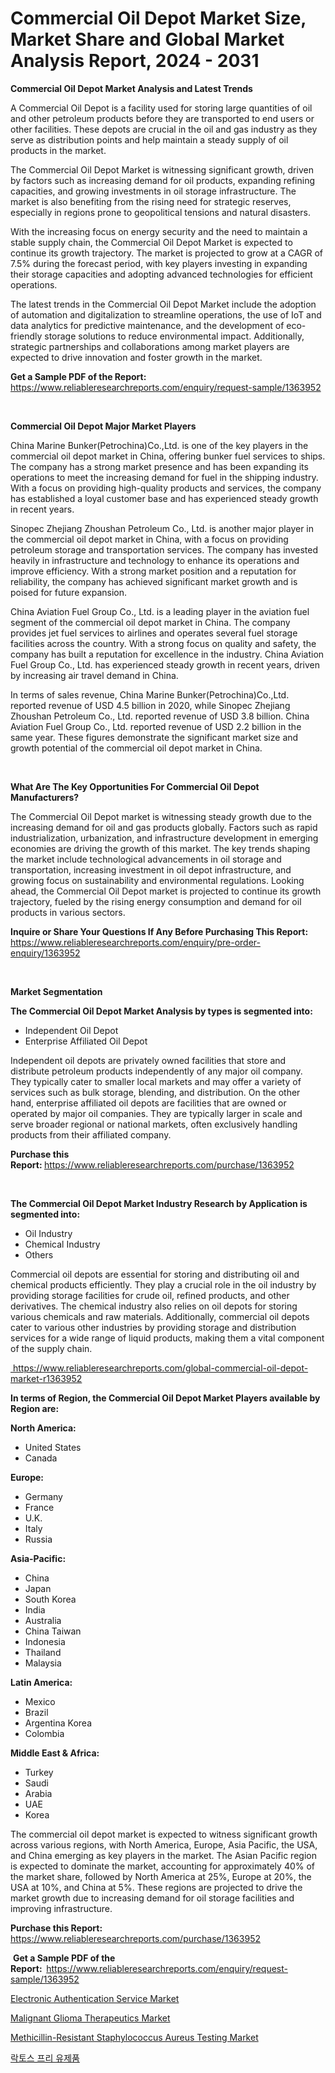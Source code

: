 <p><h1>Commercial Oil Depot Market Size, Market Share and Global Market Analysis Report, 2024 - 2031</h1></p><p><strong>Commercial Oil Depot Market Analysis and Latest Trends</strong></p>
<p><p>A Commercial Oil Depot is a facility used for storing large quantities of oil and other petroleum products before they are transported to end users or other facilities. These depots are crucial in the oil and gas industry as they serve as distribution points and help maintain a steady supply of oil products in the market.</p><p>The Commercial Oil Depot Market is witnessing significant growth, driven by factors such as increasing demand for oil products, expanding refining capacities, and growing investments in oil storage infrastructure. The market is also benefiting from the rising need for strategic reserves, especially in regions prone to geopolitical tensions and natural disasters.</p><p>With the increasing focus on energy security and the need to maintain a stable supply chain, the Commercial Oil Depot Market is expected to continue its growth trajectory. The market is projected to grow at a CAGR of 7.5% during the forecast period, with key players investing in expanding their storage capacities and adopting advanced technologies for efficient operations.</p><p>The latest trends in the Commercial Oil Depot Market include the adoption of automation and digitalization to streamline operations, the use of IoT and data analytics for predictive maintenance, and the development of eco-friendly storage solutions to reduce environmental impact. Additionally, strategic partnerships and collaborations among market players are expected to drive innovation and foster growth in the market.</p></p>
<p><strong>Get a Sample PDF of the Report:&nbsp;</strong> <a href="https://www.reliableresearchreports.com/enquiry/request-sample/1363952">https://www.reliableresearchreports.com/enquiry/request-sample/1363952</a></p>
<p>&nbsp;</p>
<p><strong>Commercial Oil Depot Major Market Players</strong></p>
<p><p>China Marine Bunker(Petrochina)Co.,Ltd. is one of the key players in the commercial oil depot market in China, offering bunker fuel services to ships. The company has a strong market presence and has been expanding its operations to meet the increasing demand for fuel in the shipping industry. With a focus on providing high-quality products and services, the company has established a loyal customer base and has experienced steady growth in recent years.</p><p>Sinopec Zhejiang Zhoushan Petroleum Co., Ltd. is another major player in the commercial oil depot market in China, with a focus on providing petroleum storage and transportation services. The company has invested heavily in infrastructure and technology to enhance its operations and improve efficiency. With a strong market position and a reputation for reliability, the company has achieved significant market growth and is poised for future expansion.</p><p>China Aviation Fuel Group Co., Ltd. is a leading player in the aviation fuel segment of the commercial oil depot market in China. The company provides jet fuel services to airlines and operates several fuel storage facilities across the country. With a strong focus on quality and safety, the company has built a reputation for excellence in the industry. China Aviation Fuel Group Co., Ltd. has experienced steady growth in recent years, driven by increasing air travel demand in China.</p><p>In terms of sales revenue, China Marine Bunker(Petrochina)Co.,Ltd. reported revenue of USD 4.5 billion in 2020, while Sinopec Zhejiang Zhoushan Petroleum Co., Ltd. reported revenue of USD 3.8 billion. China Aviation Fuel Group Co., Ltd. reported revenue of USD 2.2 billion in the same year. These figures demonstrate the significant market size and growth potential of the commercial oil depot market in China.</p></p>
<p>&nbsp;</p>
<p><strong>What Are The Key Opportunities For Commercial Oil Depot Manufacturers?</strong></p>
<p><p>The Commercial Oil Depot market is witnessing steady growth due to the increasing demand for oil and gas products globally. Factors such as rapid industrialization, urbanization, and infrastructure development in emerging economies are driving the growth of this market. The key trends shaping the market include technological advancements in oil storage and transportation, increasing investment in oil depot infrastructure, and growing focus on sustainability and environmental regulations. Looking ahead, the Commercial Oil Depot market is projected to continue its growth trajectory, fueled by the rising energy consumption and demand for oil products in various sectors.</p></p>
<p><strong>Inquire or Share Your Questions If Any Before Purchasing This Report:</strong> <a href="https://www.reliableresearchreports.com/enquiry/pre-order-enquiry/1363952">https://www.reliableresearchreports.com/enquiry/pre-order-enquiry/1363952</a></p>
<p>&nbsp;</p>
<p><strong>Market Segmentation</strong></p>
<p><strong>The Commercial Oil Depot Market Analysis by types is segmented into:</strong></p>
<p><ul><li>Independent Oil Depot</li><li>Enterprise Affiliated Oil Depot</li></ul></p>
<p><p>Independent oil depots are privately owned facilities that store and distribute petroleum products independently of any major oil company. They typically cater to smaller local markets and may offer a variety of services such as bulk storage, blending, and distribution. On the other hand, enterprise affiliated oil depots are facilities that are owned or operated by major oil companies. They are typically larger in scale and serve broader regional or national markets, often exclusively handling products from their affiliated company.</p></p>
<p><strong>Purchase this Report:&nbsp;</strong><a href="https://www.reliableresearchreports.com/purchase/1363952">https://www.reliableresearchreports.com/purchase/1363952</a></p>
<p>&nbsp;</p>
<p><strong>The Commercial Oil Depot Market Industry Research by Application is segmented into:</strong></p>
<p><ul><li>Oil Industry</li><li>Chemical Industry</li><li>Others</li></ul></p>
<p><p>Commercial oil depots are essential for storing and distributing oil and chemical products efficiently. They play a crucial role in the oil industry by providing storage facilities for crude oil, refined products, and other derivatives. The chemical industry also relies on oil depots for storing various chemicals and raw materials. Additionally, commercial oil depots cater to various other industries by providing storage and distribution services for a wide range of liquid products, making them a vital component of the supply chain.</p></p>
<p><a href="https://www.reliableresearchreports.com/global-commercial-oil-depot-market-r1363952">&nbsp;https://www.reliableresearchreports.com/global-commercial-oil-depot-market-r1363952</a></p>
<p><strong>In terms of Region, the Commercial Oil Depot Market Players available by Region are:</strong></p>
<p>
    <p> <strong> North America: </strong>
        <ul>
            <li>United States</li>
            <li>Canada</li>
        </ul>
        </p> 
    <p> <strong> Europe: </strong>
        <ul>
            <li>Germany</li>
            <li>France</li>
            <li>U.K.</li>
            <li>Italy</li>
            <li>Russia</li>
        </ul>
        </p> 
    <p> <strong> Asia-Pacific: </strong>
        <ul>
            <li>China</li>
            <li>Japan</li>
            <li>South Korea</li>
            <li>India</li>
            <li>Australia</li>
            <li>China Taiwan</li>
            <li>Indonesia</li>
            <li>Thailand</li>
            <li>Malaysia</li>
        </ul>
        </p> 
    <p> <strong> Latin America: </strong>
        <ul>
            <li>Mexico</li>
            <li>Brazil</li>
            <li>Argentina Korea</li>
            <li>Colombia</li>
        </ul>
        </p> 
    <p> <strong> Middle East & Africa: </strong>
        <ul>
            <li>Turkey</li>
            <li>Saudi</li>
            <li>Arabia</li>
            <li>UAE</li>
            <li>Korea</li>
        </ul>
    </p>
    </p>
<p><p>The commercial oil depot market is expected to witness significant growth across various regions, with North America, Europe, Asia Pacific, the USA, and China emerging as key players in the market. The Asian Pacific region is expected to dominate the market, accounting for approximately 40% of the market share, followed by North America at 25%, Europe at 20%, the USA at 10%, and China at 5%. These regions are projected to drive the market growth due to increasing demand for oil storage facilities and improving infrastructure.</p></p>
<p><strong>Purchase this Report: </strong><a href="https://www.reliableresearchreports.com/purchase/1363952">https://www.reliableresearchreports.com/purchase/1363952</a></p>
<p>&nbsp;<strong>Get a Sample PDF of the Report:&nbsp;&nbsp;</strong><a href="https://www.reliableresearchreports.com/enquiry/request-sample/1363952">https://www.reliableresearchreports.com/enquiry/request-sample/1363952</a></p>
<p><strong></strong></p>
<p><p><a href="https://github.com/RoccoManning/Market-Research-Report-List-5/blob/main/electronic-authentication-service-market.md">Electronic Authentication Service Market</a></p><p><a href="https://www.linkedin.com/pulse/insights-malignant-glioma-therapeutics-market-size-analysing-vgagf">Malignant Glioma Therapeutics Market</a></p><p><a href="https://www.linkedin.com/pulse/methicillin-resistant-staphylococcus-aureus-testing-kevhf">Methicillin-Resistant Staphylococcus Aureus Testing Market</a></p><p><a href="https://github.com/lzrvbyqzftro57/Market-Research-Report-List-2/blob/main/146224361709.md">락토스 프리 유제품</a></p></p>
